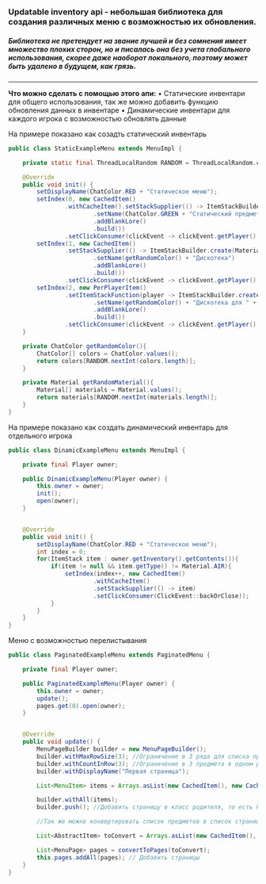 ### Updatable inventory api - небольшая библиотека для создания различных меню с возможностью их обновления.

##### Библиотека не претендует на звание лучшей и без сомнения имеет множество плохих сторон, но и писалась она без учета глобального использования, скорее даже наоборот локального, поэтому может быть удалено в будущем, как грязь.

------------
**Что можно сделать с помощью этого апи:**
&bull; Статические инвентари для общего использования, так же можно добавить функцию обновления данных в инвентаре
&bull; Динамические инвентари для каждого игрока с возможностью обновлять данные

На примере показано как созадть статический инвентарь
```java
public class StaticExampleMenu extends MenuImpl {

    private static final ThreadLocalRandom RANDOM = ThreadLocalRandom.current();

    @Override
    public void init() {
        setDisplayName(ChatColor.RED + "Статическое меню");
        setIndex(0, new CachedItem()
                .withCacheItem().setStackSupplier(() -> ItemStackBuilder.create(Material.PAPER)
                        .setName(ChatColor.GREEN + "Статический предмет без режима обновления")
                        .addBlankLore()
                        .build())
                .setClickConsumer(clickEvent -> clickEvent.getPlayer().sendMessage(ChatColor.YELLOW + "Ого, ты нажал на кнопку, чтоо??")));
        setIndex(1, new CachedItem()
                .setStackSupplier(() -> ItemStackBuilder.create(Material.PAPER)
                        .setName(getRandomColor() + "Дискотека")
                        .addBlankLore()
                        .build())
                .setClickConsumer(clickEvent -> clickEvent.getPlayer().kickPlayer(ChatColor.YELLOW + "Падло, хватит на меня давить!!!")));
        setIndex(2, new PerPlayerItem()
                .setItemStackFunction(player -> ItemStackBuilder.create(getRandomMaterial())
                        .setName(getRandomColor() + "Дискотека для " + player.getName())
                        .addBlankLore()
                        .build())
                .setClickConsumer(clickEvent -> clickEvent.getPlayer().damage(5)));
    }

    private ChatColor getRandomColor(){
        ChatColor[] colors = ChatColor.values();
        return colors[RANDOM.nextInt(colors.length)];
    }

    private Material getRandomMaterial(){
        Material[] materials = Material.values();
        return materials[RANDOM.nextInt(materials.length)];
    }
}
```
На примере показано как создать динамический инвентарь для отдельного игрока
```java
public class DinamicExampleMenu extends MenuImpl {

    private final Player owner;

    public DinamicExampleMenu(Player owner) {
        this.owner = owner;
        init();
        open(owner);
    }


    @Override
    public void init() {
        setDisplayName(ChatColor.RED + "Статическое меню");
        int index = 0;
        for(ItemStack item : owner.getInventory().getContents()){
            if(item != null && item.getType() != Material.AIR){
                setIndex(index++, new CachedItem()
                        .withCacheItem()
                        .setStackSupplier(() -> item)
                        .setClickConsumer(ClickEvent::backOrClose));
            }
        }
    }
}
```
Меню с возможностью перелистывания
```java
public class PaginatedExampleMenu extends PaginatedMenu {

    private final Player owner;

    public PaginatedExampleMenu(Player owner) {
        this.owner = owner;
        update();
        pages.get(0).open(owner);
    }


    @Override
    public void update() {
        MenuPageBuilder builder = new MenuPageBuilder();
        builder.withMaxRowSize(3); //Ограничение в 3 ряда для списка предметов
        builder.withCountInRow(3); //Ограничение в 3 предмета в одном ряду
        builder.withDisplayName("Первая страница");

        List<MenuItem> items = Arrays.asList(new CachedItem(), new CachedItem(), new CachedItem(), new CachedItem(), new CachedItem());

        builder.withAll(items);
        builder.push(); //Добавить страницу в класс родителя, то есть PaginatedMenu, а в данном случае его наследника

        //Так же можно конвертировать список предметов в список страниц

        List<AbstractItem> toConvert = Arrays.asList(new CachedItem(), new CachedItem(), new CachedItem(), new CachedItem(), new CachedItem());

        List<MenuPage> pages = convertToPages(toConvert);
        this.pages.addAll(pages); // Добавить страницы
    }
}
```
